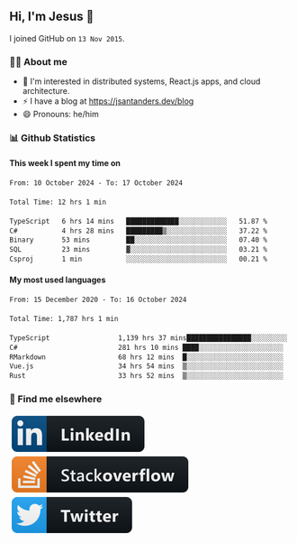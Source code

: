 ## Hi, I'm Jesus 👋

I joined GitHub on `13 Nov 2015`.

<!-- Talking about you -->

### 👨‍💻 About me

- 👦 I'm interested in distributed systems, React.js apps, and cloud architecture.
- ⚡️ I have a blog at <https://jsantanders.dev/blog>
- 😄 Pronouns: he/him

### 📊 Github Statistics

#### This week I spent my time on

<!--START_SECTION:weekly-->

```txt
From: 10 October 2024 - To: 17 October 2024

Total Time: 12 hrs 1 min

TypeScript   6 hrs 14 mins   █████████████░░░░░░░░░░░░   51.87 %
C#           4 hrs 28 mins   █████████▒░░░░░░░░░░░░░░░   37.22 %
Binary       53 mins         ██░░░░░░░░░░░░░░░░░░░░░░░   07.40 %
SQL          23 mins         ▓░░░░░░░░░░░░░░░░░░░░░░░░   03.21 %
Csproj       1 min           ░░░░░░░░░░░░░░░░░░░░░░░░░   00.21 %
```

<!--END_SECTION:weekly-->

#### My most used languages

<!--START_SECTION:alltime-->

```txt
From: 15 December 2020 - To: 16 October 2024

Total Time: 1,787 hrs 1 min

TypeScript                 1,139 hrs 37 mins████████████████░░░░░░░░░   63.77 %
C#                         281 hrs 10 mins ████░░░░░░░░░░░░░░░░░░░░░   15.73 %
RMarkdown                  68 hrs 12 mins  █░░░░░░░░░░░░░░░░░░░░░░░░   03.82 %
Vue.js                     34 hrs 54 mins  ▒░░░░░░░░░░░░░░░░░░░░░░░░   01.95 %
Rust                       33 hrs 52 mins  ▒░░░░░░░░░░░░░░░░░░░░░░░░   01.90 %
```

<!--END_SECTION:alltime-->

### 📢 Find me elsewhere

<p>
  <a target="_blank" href="https://linkedin.com/in/jsantanders">
    <img src="https://github.com/jsantanders/jsantanders/blob/master/img/linkedin.svg" alt="LinkedIn" style="vertical-align:top; margin:4px">
  </a>
  
  <a target="_blank" href="https://stackoverflow.com/users/7318331/jesus-santander">
    <img src="https://github.com/jsantanders/jsantanders/blob/master/img/stackoverflow.svg" alt="StackOverflow" style="vertical-align:top; margin:4px">
  </a>
  
  <a target="_blank" href="http://twitter.com/jsantanders">
    <img src="https://github.com/jsantanders/jsantanders/blob/master/img/twitter.svg" alt="Twitter" style="vertical-align:top; margin:4px">
  </a>
</p>
